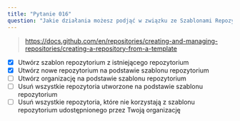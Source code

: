 ```yaml
---
title: "Pytanie 016"
question: "Jakie działania możesz podjąć w związku ze Szablonami Repozytoriów? (Wybierz dwie.)"
---
```


> https://docs.github.com/en/repositories/creating-and-managing-repositories/creating-a-repository-from-a-template
- [x] Utwórz szablon repozytorium z istniejącego repozytorium
- [x] Utwórz nowe repozytorium na podstawie szablonu repozytorium
- [ ] Utwórz organizację na podstawie szablonu repozytorium
- [ ] Usuń wszystkie repozytoria utworzone na podstawie szablonu repozytorium
- [ ] Usuń wszystkie repozytoria, które nie korzystają z szablonu repozytorium udostępnionego przez Twoją organizację
